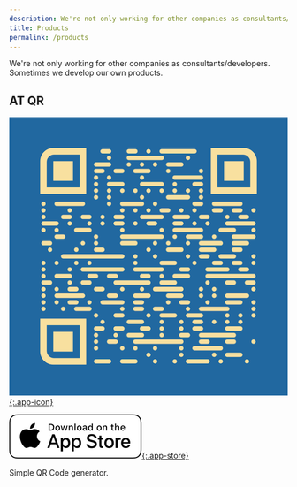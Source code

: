 ```yaml
---
description: We're not only working for other companies as consultants/developers. Sometimes we develop our own products.
title: Products
permalink: /products
---
```


We're not only working for other companies as consultants/developers. Sometimes we develop our own products.

## AT QR

[![AT QR](/assets/images/at-qr.png){:.app-icon}](/products/at-qr)

[![App Store](/assets/images/appstore.png){:.app-store}](https://apps.apple.com/de/app/at-qr/id1662094668?l=en)

Simple QR Code generator.
